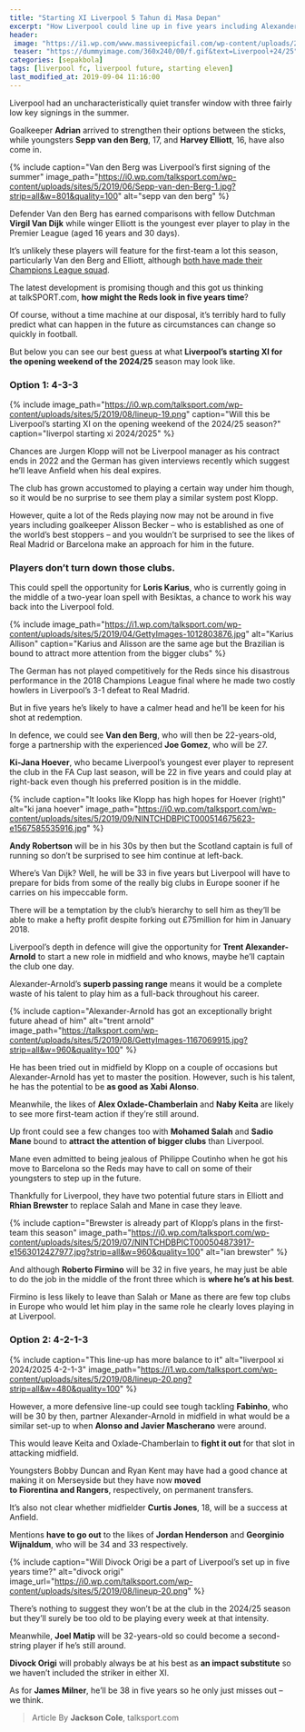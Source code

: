 ```yaml
---
title: "Starting XI Liverpool 5 Tahun di Masa Depan"
excerpt: "How Liverpool could line up in five years including Alexander-Arnold in new role"
header:
 image: "https://i1.wp.com/www.massiveepicfail.com/wp-content/uploads/2019/07/FIFA20_VANDIJK_COVER_REVEAL_HIRES_WM_16X9_JUL23-1024x577.jpg"
 teaser: "https://dummyimage.com/360x240/00/f.gif&text=Liverpool+24/25"
categories: [sepakbola]
tags: [liverpool fc, liverpool future, starting eleven]
last_modified_at: 2019-09-04 11:16:00
---
```

Liverpool had an uncharacteristically quiet transfer window with three fairly low key signings in the summer.

Goalkeeper **Adrian** arrived to strengthen their options between the sticks, while youngsters **Sepp van den Berg**, 17, and **Harvey Elliott**, 16, have also come in.

{% include caption="Van den Berg was Liverpool’s first signing of the summer" image_path="https://i0.wp.com/talksport.com/wp-content/uploads/sites/5/2019/06/Sepp-van-den-Berg-1.jpg?strip=all&w=801&quality=100" alt="sepp van den berg" %}

Defender Van den Berg has earned comparisons with fellow Dutchman **Virgil Van Dijk** while winger Elliott is the youngest ever player to play in the Premier League (aged 16 years and 30 days).

It’s unlikely these players will feature for the first-team a lot this season, particularly Van den Berg and Elliott, although [both have made their Champions League squad](/).

The latest development is promising though and this got us thinking at talkSPORT.com, **how might the Reds look in five years time**?

Of course, without a time machine at our disposal, it’s terribly hard to fully predict what can happen in the future as circumstances can change so quickly in football.

But below you can see our best guess at what **Liverpool’s starting XI for the opening weekend of the 2024/25** season may look like.

### Option 1: 4-3-3

{% include image_path="https://i0.wp.com/talksport.com/wp-content/uploads/sites/5/2019/08/lineup-19.png" caption="Will this be Liverpool’s starting XI on the opening weekend of the 2024/25 season?" caption="liverpol starting xi 2024/2025" %}

Chances are Jurgen Klopp will not be Liverpool manager as his contract ends in 2022 and the German has given interviews recently which suggest he’ll leave Anfield when his deal expires.

The club has grown accustomed to playing a certain way under him though, so it would be no surprise to see them play a similar system post Klopp.

However, quite a lot of the Reds playing now may not be around in five years including goalkeeper Alisson Becker – who is established as one of the world’s best stoppers – and you wouldn’t be surprised to see the likes of Real Madrid or Barcelona make an approach for him in the future.

### Players don’t turn down those clubs.

This could spell the opportunity for **Loris Karius**, who is currently going in the middle of a two-year loan spell with Besiktas, a chance to work his way back into the Liverpool fold.

{% include image_path="https://i1.wp.com/talksport.com/wp-content/uploads/sites/5/2019/04/GettyImages-1012803876.jpg" alt="Karius Allison" caption="Karius and Alisson are the same age but the Brazilian is bound to attract more attention from the bigger clubs" %}

The German has not played competitively for the Reds since his disastrous performance in the 2018 Champions League final where he made two costly howlers in Liverpool’s 3-1 defeat to Real Madrid.

But in five years he’s likely to have a calmer head and he’ll be keen for his shot at redemption.

In defence, we could see **Van den Berg**, who will then be 22-years-old, forge a partnership with the experienced **Joe Gomez**, who will be 27.

**Ki-Jana Hoever**, who became Liverpool’s youngest ever player to represent the club in the FA Cup last season, will be 22 in five years and could play at right-back even though his preferred position is in the middle.

{% include caption="It looks like Klopp has high hopes for Hoever (right)" alt="ki jana hoever" image_path="https://i0.wp.com/talksport.com/wp-content/uploads/sites/5/2019/09/NINTCHDBPICT000514675623-e1567585535916.jpg" %}

**Andy Robertson** will be in his 30s by then but the Scotland captain is full of running so don’t be surprised to see him continue at left-back.

Where’s Van Dijk? Well, he will be 33 in five years but Liverpool will have to prepare for bids from some of the really big clubs in Europe sooner if he carries on his impeccable form.

There will be a temptation by the club’s hierarchy to sell him as they’ll be able to make a hefty profit despite forking out £75million for him in January 2018.

Liverpool’s depth in defence will give the opportunity for **Trent Alexander-Arnold** to start a new role in midfield and who knows, maybe he’ll captain the club one day.

Alexander-Arnold’s **superb passing range** means it would be a complete waste of his talent to play him as a full-back throughout his career.

{% include caption="Alexander-Arnold has got an exceptionally bright future ahead of him" alt="trent arnold" image_path="https://talksport.com/wp-content/uploads/sites/5/2019/08/GettyImages-1167069915.jpg?strip=all&w=960&quality=100" %}

He has been tried out in midfield by Klopp on a couple of occasions but Alexander-Arnold has yet to master the position. However, such is his talent, he has the potential to be **as good as Xabi Alonso**.

Meanwhile, the likes of **Alex Oxlade-Chamberlain** and **Naby Keita** are likely to see more first-team action if they’re still around.

Up front could see a few changes too with **Mohamed Salah** and **Sadio Mane** bound to **attract the attention of bigger clubs** than Liverpool.

Mane even admitted to being jealous of Philippe Coutinho when he got his move to Barcelona so the Reds may have to call on some of their youngsters to step up in the future.

Thankfully for Liverpool, they have two potential future stars in Elliott and **Rhian Brewster** to replace Salah and Mane in case they leave.

{% include caption="Brewster is already part of Klopp’s plans in the first-team this season" image_path="https://i0.wp.com/talksport.com/wp-content/uploads/sites/5/2019/07/NINTCHDBPICT000504873917-e1563012427977.jpg?strip=all&w=960&quality=100" alt="ian brewster" %} 

And although **Roberto Firmino** will be 32 in five years, he may just be able to do the job in the middle of the front three which is **where he’s at his best**.

Firmino is less likely to leave than Salah or Mane as there are few top clubs in Europe who would let him play in the same role he clearly loves playing in at Liverpool.

### Option 2: 4-2-1-3

{% include caption="This line-up has more balance to it" alt="liverpool xi 2024/2025 4-2-1-3" image_path="https://i1.wp.com/talksport.com/wp-content/uploads/sites/5/2019/08/lineup-20.png?strip=all&w=480&quality=100" %}

However, a more defensive line-up could see tough tackling **Fabinho**, who will be 30 by then, partner Alexander-Arnold in midfield in what would be a similar set-up to when **Alonso and Javier Mascherano** were around.

This would leave Keita and Oxlade-Chamberlain to **fight it out** for that slot in attacking midfield.

Youngsters Bobby Duncan and Ryan Kent may have had a good chance at making it on Merseyside but they have now **moved to Fiorentina and Rangers**, respectively, on permanent transfers.

It’s also not clear whether midfielder **Curtis Jones**, 18, will be a success at Anfield.

Mentions **have to go out** to the likes of **Jordan Henderson** and **Georginio Wijnaldum**, who will be 34 and 33 respectively.

{% include caption="Will Divock Origi be a part of Liverpool’s set up in five years time?" alt="divock origi" image_url="https://i0.wp.com/talksport.com/wp-content/uploads/sites/5/2019/08/lineup-20.png" %}

There’s nothing to suggest they won’t be at the club in the 2024/25 season but they’ll surely be too old to be playing every week at that intensity.

Meanwhile, **Joel Matip** will be 32-years-old so could become a second-string player if he’s still around.

**Divock Origi** will probably always be at his best as **an impact substitute** so we haven’t included the striker in either XI.

As for **James Milner**, he’ll be 38 in five years so he only just misses out – we think.

> Article By **Jackson Cole**, talksport.com
